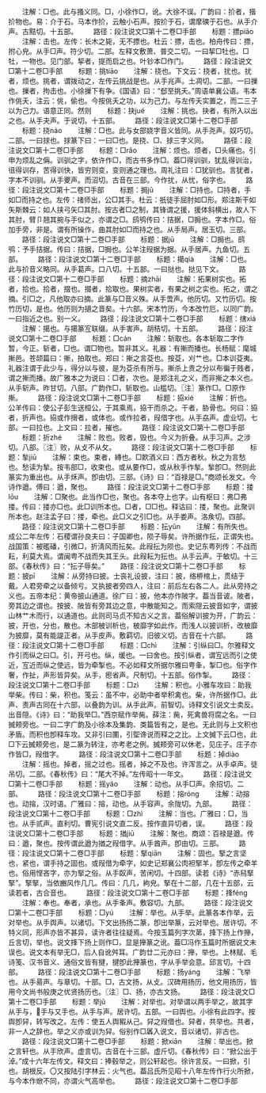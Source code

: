 <!-- { "loadSidebar": true } -->
　　注解：□也。此与搔义同。□，小徐作□，讹。大徐不误。广韵曰：扴者，揩扴物也。易：介于石。马本作扴，云触小石声。按扴于石，谓摩磢于石也。从手介声。古黠切。十五部。
　　路径：段注说文□第十二卷□手部
　　标题：摽piāo
　　注解：击也。左传：长木之毙，无不摽也。杜云：摽，击也。柏舟传曰：摽，拊心皃。从手□声。符少切。二部。左释文敷萧、普交二切。一曰挈□牡也。□牡，一物也。见门部。挈者，提而启之也。叶钞本□作门。
　　路径：段注说文□第十二卷□手部
　　标题：挑tiāo
　　注解：挠也。下文云：挠者，扰也。扰者，烦也。挑者，谓拨动之，左传云挑战是也。从手兆声。土凋切。二部。一曰摷也。摷者，拘击也。小徐摷下有争。《国语》曰：“郄至挑夭。”周语单襄公语。韦本作佻夭，注云：佻，偷也。今按佻夭之功，以为己力。与左传夭实置之，而二三子以为己力。语意正同。然则
　　标题：抉jué
　　注解：挑也。抉者，有所入以出之也。从手夬声。于说切。十五部。
　　路径：段注说文□第十二卷□手部
　　标题：挠náo
　　注解：□也。此与女部娆字音义皆同。从手尧声。奴巧切。二部。一曰捄也。捄篆下曰：一曰□也。是挠、□、捄三字义同。
　　路径：段注说文□第十二卷□手部
　　标题：□rǎo
　　注解：烦也。烦者，□头痛也。引申为烦乱之偁。训驯之字，依许作□，而古书多作□。葢□得训驯，犹乱得训治，徂得训存，苦得训快，皆穷则变，变则通之理也。周礼注曰：□犹驯也。言犹者，字本不训驯。从手夒声。而沼切。古音在三部。今作扰，从忧，俗字也。
　　路径：段注说文□第十二卷□手部
　　标题：挶jū
　　注解：□持也。□持者，手如□而持之也。左传：禇师出，公□其手。杜云：扺徒手屈肘如□形。郑注斯干如矢斯棘云：如人挟弓矢□其肘。按古者□之制，其锋谓之援，援体斜横出，故人下其肘，臂卩翘其捥与手似之，亦谓之□。鸱鸮传曰：拮据，□挶也。字本作□。俗加手旁，非是。谓有所操作，曲其肘如□而持之也。从手局声。居玉切。三部。
　　路径：段注说文□第十二卷□手部
　　标题：据jū
　　注解：□挶也。鸱鸮：予手拮据。传曰：拮据，□挶也。公羊注叚据为据。从手居声。九鱼切。五部。
　　路径：段注说文□第十二卷□手部
　　标题：擖qià
　　注解：□也。此与扴音义略同。从手葛声。口八切。十五部。一曰挞也。挞见下文。
　　路径：段注说文□第十二卷□手部
　　标题：摘zhāi
　　注解：拓果树实也。拓者，拾也。拾者，掇也。掇者，拾取也。果树实者，有果之树之实也。拓之，谓之摘。引□之，凡他取亦曰摘。此篆与□音义殊。从手啻声。他历切。又竹历切。按竹历切，是也。他历则为擿之音矣。十六部。宋本竹历，今本改竹厄，以同广韵。一曰指近之也。别一义。
　　路径：段注说文□第十二卷□手部
　　标题：搳xiá
　　注解：擖也。与擖篆宐联缀。从手害声。胡秸切。十五部。
　　路径：段注说文□第十二卷□手部
　　标题：□cán
　　注解：斩取也。各本斩取二字作暂，今正。斩者，□也。谓□物也。暂非其义。礼器：有摲而播也。长杨赋：麾城摲邑。苍颉篇曰：摲，拍取也。郑曰：摲之言芟也。按芟，刈艹也。□本训芟夷。礼器注谓于此少与，得分以与彼，是为芟杀有所与。摲杀上贵之分以布徧于贱者，谓之摲而播。故广雅本之为说曰：□者，次也。是郑注礼之义，而非摲之本义也。从手斩声。昨甘切。八部。广韵作□，斩取也。山槛切。〖注〗篆作□。□原作摲。
　　路径：段注说文□第十二卷□手部
　　标题：拹xié
　　注解：折也。公羊传曰：使公子彭生送桓公，于其乘焉，拹干而杀之。干者，胁骨也。何曰：拹者，折声也。拹或作搚者，或体也。或作拉者，叚借字也。从手劦声。虚业切。七部。一曰拉也。上文曰：拉者，摧也。
　　路径：段注说文□第十二卷□手部
　　标题：折zhé
　　注解：败也。败者，毁也。今义为折叠。从手习声。之涉切。八部。〖注〗败，从攴不从攵。
　　路径：段注说文□第十二卷□手部
　　标题：揫jiū
　　注解：束也。束者，縳也。□飮酒义曰：西方者秋。秋之为言愁也。愁读为揫。按韦部□，收束也。或从要作□，或从秋手作揫。揫卽□。然则此篆实为重出也。从手秌声。卽由切。三部。《诗》曰：“百禄是□。”商颂长发文。今诗作遒。傅曰：遒，聚也。
　　路径：段注说文□第十二卷□手部
　　标题：搂lōu
　　注解：□聚也。此当作□也，聚也。各本夺上也字。山有枢曰：弗□弗搂。传曰：搂亦□也。此□训所本也。□者，□□也。释诂曰：搂，聚也。此聚训所本也。赵注孟子曰：搂，牵也。此□义之引□也。从手娄声。洛矦切。四部。
　　路径：段注说文□第十二卷□手部
　　标题：抎yǔn
　　注解：有所失也。成公二年左传：石稷谓孙良夫曰：子国卿也，陨子辱矣。许所据作抎，正谓失也。战国策：被礛磻，引微□，折淸风而抎矣。此叚抎为陨也。史记东粤列传：不战而耘，利莫大焉。谓闽粤不战而失其王头。此叚耘为抎也。从手云声。于敏切。十三部。《春秋传》曰：“抎子辱矣。”
　　路径：段注说文□第十二卷□手部
　　标题：披pī
　　注解：从旁持曰披。士丧礼设披，注曰：披，络桺棺上，贯结于戴。人君旁牵之以备倾亏。又执披者旁四人，注曰：前后左右各二人。此从旁持之义也。五帝本纪：黄帝披山通道。徐广曰：披，他本亦作陂字。葢当音诐。陂者，旁其边之谓也。按披、陂皆有旁其边之意，中散能知之。而索隠云披音如字，谓披山林艹木而行，以通道也。此则司马贞不知古义之言。葢俗解训披为开，广韵云：披，开也，分也，散也。木部柀训析也，柀靡字如此作。而浅人以披训析，改柀靡为披靡，莫有能諟正者。从手皮声。敷羁切。旧彼义切。古音在十六部。
　　路径：段注说文□第十二卷□手部
　　标题：□chì
　　注解：引纵曰□。尔雅释文作引而纵之曰□。引，开弓也。纵，缓也。一曰舍也。按引纵者，谓宐远而引之使近，宐近而纵之使远，皆为牵掣也。不必如释文所据尔雅曰甹夆，掣□也。俗字作奢，作扯，声形皆异矣。从手，瘛省声。尺制切。十五部。俗作掣。
　　路径：段注说文□第十二卷□手部
　　标题：□zì
　　注解：积也。小雅车攻曰：助我举柴。传曰：柴，积也。笺云：虽不中，必助中者举积禽也。柴，许所据作□。此声、责声古同在十六部，以叠韵为训。从手此声。前智切。诗释文引说文士卖反。出音隠。《诗》曰：“助我举□。”西京赋作举胔。薛注：胔，死禽兽将腐之名。一曰搣颊旁也。一曰二字广韵及小徐本及集韵、类篇皆有之，是也。无此则与上文积也矛盾。而积也卽释车攻。又非引曰圛，引堲谗说而释之之比。上文搣下云□也，此□下云搣颊旁也，是二篆为转注，亦考老之例。搣颊旁可以休老，见庄子。庄子亦作皆□，叚借字。
　　路径：段注说文□第十二卷□手部
　　标题：掉diào
　　注解：摇也。掉者，摇之过也。摇者，掉之不及也。许浑言之。从手卓声。徒吊切。二部。《春秋传》曰：“尾大不掉。”左传昭十一年文。
　　路径：段注说文□第十二卷□手部
　　标题：摇yáo
　　注解：动也。从手□声。余招切。二部。
　　路径：段注说文□第十二卷□手部
　　标题：搈rónɡ
　　注解：动搈也。动搈，汉时语。广雅曰：搈，动也。从手容声。余陇切。九部。
　　路径：段注说文□第十二卷□手部
　　标题：□zhì
　　注解：当也。广雅曰：□，当也。从手贰声。直利切。曹宪引说文直二反。按作直异切者，误。
　　路径：段注说文□第十二卷□手部
　　标题：揂jiū
　　注解：聚也。商颂：百禄是遒。传曰：遒，聚也。按传谓此遒为揂之叚借字。从手酋声。卽由切。三部。
　　路径：段注说文□第十二卷□手部
　　标题：掔qiān
　　注解：固也。掔之言坚也，紧也，谓手持之固也。或叚借为牵字，如史记郑襄公肉袒掔羊，卽左传之牵羊也。俗用悭吝字，亦为掔之俗。从手臤声，苦闲切。十四部。读若《诗》“赤舄掔掔”。掔掔，当依豳风作几几。传曰：几几，絇皃。掔在十二部，几在十五部，云读若者，古合音也。
　　路径：段注说文□第十二卷□手部
　　标题：捀fénɡ
　　注解：奉也。奉者，承也。从手夆声。敷容切。九部。
　　路径：段注说文□第十二卷□手部
　　标题：□yú
　　注解：举也。从手举。此篆各本作举，云对举也。从手舆声。以诸切。下文出扬扬二篆，卽出举篆，云对举也。居许切。不特义同，形声亦皆不甚异，读许者往往疑焉。今按玉篇列字次苐，捀下扬上作攑，丘言切，举也。说文捀下扬上则作□，显是攑篆之讹。葢□冯作玉篇时所据说文未误也。说文本有举无□，后人自讹舛耳。广韵廿二元亦曰：攑，举也。上林赋、毛诗笺、汉书音义、通俗文皆有揵，揵卽此攑篆也，字从手举会意。邱言切。十四部。
　　路径：段注说文□第十二卷□手部
　　标题：扬yánɡ
　　注解：飞举也。从手昜声。与章切。十部。□，古文扬，从攴。汉碑用扬历，他文用扬历，皆用今文尚书般庚之优贤扬历也。〖注〗□、扬，亦古文扬。
　　路径：段注说文□第十二卷□手部
　　标题：举jǔ
　　注解：对举也。对举谓以两手举之，故其字从手与，手与又手也。从手与声。居许切。五部。一曰舆也。小徐有此四字。按舆卽舁，转写改之。左传：使五人舆豭从己。舁之叚借也。舁者，共举也。共者，非一人之辞也。举之义亦或训为舁。俗别作□羼入说文，音以诸切，非古也。
　　路径：段注说文□第十二卷□手部
　　标题：掀xiān
　　注解：举出也。掀之言轩也。从手欣声。虚言切。古音在十三部。虚斤切。《春秋传》曰：“掀公出于淖。”成十六年左传文。释文曰：捧毂举之，则公轩起也。徐许言反。一曰掀，引也。胡根反。〇又按陆引字林云：火气也。葢吕氏所见昭十八年左传作行火所掀，与今本作焮不同，亦谓火气高举也。
　　路径：段注说文□第十二卷□手部
